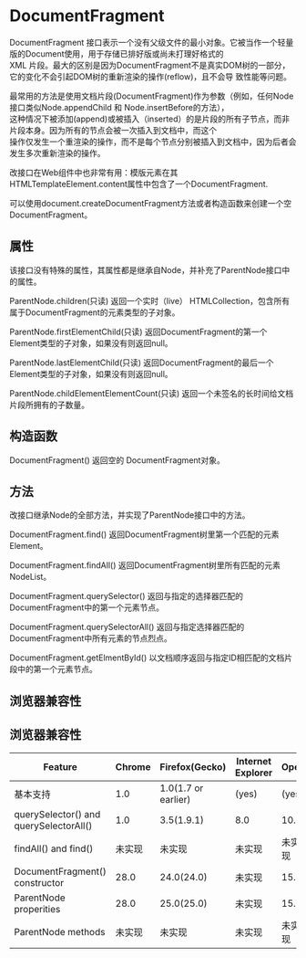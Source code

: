 # DocumentFragment

DocumentFragment 接口表示一个没有父级文件的最小对象。它被当作一个轻量版的Document使用，用于存储已排好版或尚未打理好格式的  
XML 片段。最大的区别是因为DocumentFragment不是真实DOM树的一部分，它的变化不会引起DOM树的重新渲染的操作(reflow)，且不会导  致性能等问题。  

最常用的方法是使用文档片段(DocumentFragment)作为参数（例如，任何Node接口类似Node.appendChild 和 Node.insertBefore的方法），    
这种情况下被添加(append)或被插入（inserted）的是片段的所有子节点，而非片段本身。因为所有的节点会被一次插入到文档中，而这个  
操作仅发生一个重渲染的操作，而不是每个节点分别被插入到文档中，因为后者会发生多次重新渲染的操作。  

改接口在Web组件中也非常有用：模版元素在其 HTMLTemplateElement.content属性中包含了一个DocumentFragment.  

可以使用document.createDocumentFragment方法或者构造函数来创建一个空DocumentFragment。  


## 属性

该接口没有特殊的属性，其属性都是继承自Node，并补充了ParentNode接口中的属性。  

ParentNode.children(只读) 返回一个实时（live） HTMLCollection，包含所有属于DocumentFragment的元素类型的子对象。    

ParentNode.firstElementChild(只读) 返回DocumentFragment的第一个Element类型的子对象，如果没有则返回null。  

ParentNode.lastElementChild(只读)  返回DocumentFragment的最后一个Element类型的子对象，如果没有则返回null。  

ParentNode.childElementElementCount(只读)  返回一个未签名的长时间给文档片段所拥有的子数量。  

## 构造函数

DocumentFragment()  返回空的 DocumentFragment对象。  

## 方法  

改接口继承Node的全部方法，并实现了ParentNode接口中的方法。  

DocumentFragment.find()  返回DocumentFragment树里第一个匹配的元素Element。  

DocumentFragment.findAll()  返回DocumentFragment树里所有匹配的元素NodeList。  

DocumentFragment.querySelector()  返回与指定的选择器匹配的DocumentFragment中的第一个元素节点。  

DocumentFragment.querySelectorAll() 返回与指定选择器匹配的DocumentFragment中所有元素的节点烈点。  

DocumentFragment.getElmentById()  以文档顺序返回与指定ID相匹配的文档片段中的第一个元素节点。  

## 浏览器兼容性  

## 浏览器兼容性

|  Feature            | Chrome |  Firefox(Gecko) | Internet Explorer | Opera | Safari | 
|---------------------|-------- |---------------- |----------------|---------|----------|
|基本支持               |   1.0   | 1.0(1.7 or earlier)|   (yes)      |   (yes) |   (yes)  |
| querySelector() and querySelectorAll() |   1.0   |   3.5(1.9.1)  |   8.0  |   10.0  |  3.2(525.3) |
| findAll() and find()   |   未实现   |   未实现  |   未实现  |   未实现  |  未实现  |
| DocumentFragment() constructor  |  28.0 |  24.0(24.0) |   未实现  |  15.0 |  未实现  |
| ParentNode properities  |  28.0 |  25.0(25.0) |   未实现  |  15.0 |  未实现  |
| ParentNode methods |  未实现|  未实现 |   未实现  |  未实现|  未实现  |